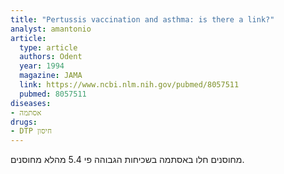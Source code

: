 ```yaml
---
title: "Pertussis vaccination and asthma: is there a link?"
analyst: amantonio
article:
  type: article
  authors: Odent
  year: 1994
  magazine: JAMA
  link: https://www.ncbi.nlm.nih.gov/pubmed/8057511
  pubmed: 8057511
diseases:
- אסתמה
drugs:
- DTP חיסון
---
```


מחוסנים חלו באסתמה בשכיחות הגבוהה פי 5.4 מהלא מחוסנים.

